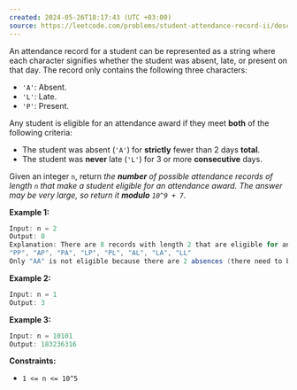 ```yaml
---
created: 2024-05-26T18:17:43 (UTC +03:00)
source: https://leetcode.com/problems/student-attendance-record-ii/description/?envType=daily-question&envId=2024-05-26
---
```

An attendance record for a student can be represented as a string where each character signifies whether the student was absent, late, or present on that day. The record only contains the following three characters:

* `'A'`: Absent.
* `'L'`: Late.
* `'P'`: Present.

Any student is eligible for an attendance award if they meet **both** of the following criteria:

* The student was absent (`'A'`) for **strictly** fewer than 2 days **total**.
* The student was **never** late (`'L'`) for 3 or more **consecutive** days.

Given an integer `n`, return _the **number** of possible attendance records of length `n` that make a student eligible for an attendance award. The answer may be very large, so return it **modulo** `10^9 + 7`_.


**Example 1:**

``` Java
Input: n = 2
Output: 8
Explanation: There are 8 records with length 2 that are eligible for an award:
"PP", "AP", "PA", "LP", "PL", "AL", "LA", "LL"
Only "AA" is not eligible because there are 2 absences (there need to be fewer than 2).
```


**Example 2:**

``` Java
Input: n = 1
Output: 3
```


**Example 3:**

``` Java
Input: n = 10101
Output: 183236316
```

**Constraints:**

* `1 <= n <= 10^5`
